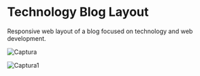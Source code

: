 # Technology Blog Layout

Responsive web layout of a blog focused on technology and web development.

![Captura](https://user-images.githubusercontent.com/110077121/198375056-939b02ff-9756-4b22-9579-95105a91c270.PNG)

![Captura1](https://user-images.githubusercontent.com/110077121/198375253-f00f0038-6762-4ff1-8439-a70458e34e18.PNG)
